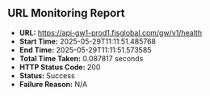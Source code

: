 ## URL Monitoring Report

- **URL:** https://api-gw1-prod1.fisglobal.com/gw/v1/health
- **Start Time:** 2025-05-29T11:11:51.485768
- **End Time:** 2025-05-29T11:11:51.573585
- **Total Time Taken:** 0.087817 seconds
- **HTTP Status Code:** 200
- **Status:** Success
- **Failure Reason:** N/A
